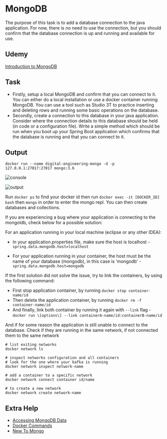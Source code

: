 # MongoDB

The purpose of this task is to add a database connection to the java application. For now, there is no need to use the connection, but you should confirm that the database connection is up and running and available for use.

## Udemy

[Introduction to MongoDB](https://capco.udemy.com/course/mongodb-the-complete-developers-guide)

## Task

* Firstly, setup a local MongoDB and confirm that you can connect to it. You can either do a local installation or use a docker container running MongoDB. You can use a tool such as Studio 3T to practice inserting and deleting rows and running some basic operations on the database.
* Secondly, create a connection to this database in your java application. Consider where the connection details to this database should be held (in code or a configuration file). Write a simple method which should be run when you boot up your Spring Boot application which confirms that the database is running and that you can connect to it.

## Output

```docker run --name digital-engineering-mongo -d -p 127.0.0.1:27017:27017 mongo:3.6```

![console](attachments/418775081/423985186.png?height=250)

![output](attachments/418775081/423919691.png?height=250)

Run `docker ps` to find your docker id then run ```docker exec -it [DOCKER_ID] bash``` then `mongo` in order to enter the mongo repl. You can then create databases and collections.

If you are experiencing a bug where your application is connecting to the mongoldb, check below for a possible solution:

For an application running in your local machine (eclipse or any other IDEA):

* In your application.properties file, make sure the host is localhost - `spring.data.mongodb.host=localhost`

* For your application running in your container, the host must be the name of your database (mongodb), in this case is 'mongodb' - `spring.data.mongodb.host=mongodb`

If the first solution did not solve the issue, try to link the containers, by using the following command:

* First stop application container, by running `docker stop container-name/id`
* Then delete the application container, by running `docker rm -f container-name/id`
* And finally, link both container by running it again with `--link` flag - `docker run \[options\] --link containerA-name/id:containerB-name/id`

And if for some reason the application is still unable to connect to the database. Check if they are running in the same network, if not connected them to the same network

```shell
# list exiting networks
docker network ls

# inspect networks configuration and all containers
# look for the one where your kafka is running
docker network inspect network-name

# add a container to a specific network
docker network connect container id/name

# to create a new network
docker network create network-name
```

## Extra Help

* [Accessing MongoDB Data](https://spring.io/guides/gs/accessing-data-mongodb)
* [Docker Commands](https://docs.docker.com/engine/reference/commandline/docker/#child-commands)
* [New To Mongo](https://www.tutorialspoint.com/mongodb/index.htm)

